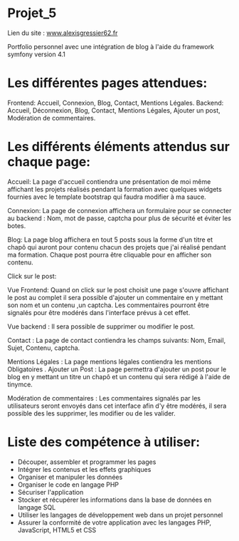 # Projet_5

Lien du site : www.alexisgressier62.fr

Portfolio personnel avec une intégration de blog à l'aide du framework  symfony version 4.1

# Les différentes pages attendues:

Frontend: Accueil, Connexion, Blog, Contact, Mentions Légales.
Backend: Accueil, Déconnexion, Blog, Contact, Mentions Légales, Ajouter un post, Modération de commentaires.

# Les différents éléments attendus sur chaque page:

Accueil: La page d'accueil contiendra une présentation de moi même affichant les projets réalisés pendant la formation avec quelques widgets fournies avec le template bootstrap qui faudra modifier à ma sauce.

Connexion: La page de connexion affichera un formulaire pour se connecter au backend : Nom, mot de passe, captcha pour plus de sécurité et éviter les botes.

Blog: La page blog affichera en tout 5 posts sous la forme d'un titre et chapô qui auront pour contenu chacun des projets que j'ai réalisé pendant ma formation. Chaque post pourra être cliquable pour en afficher son contenu.

Click sur le post:
	
Vue Frontend: Quand on click sur le post choisit une page s'ouvre affichant le post au complet il sera possible d'ajouter un commentaire en y mettant son nom et un contenu ,un captcha. Les commentaires pourront être signalés pour être modérés dans l'interface prévus à cet effet.

Vue backend : Il sera possible de supprimer ou modifier le post.

Contact : La page de contact contiendra les champs suivants: Nom, Email, Sujet, Contenu, captcha.

Mentions Légales : La page mentions légales contiendra les mentions Obligatoires .
Ajouter un Post : La page permettra d'ajouter un post pour le blog en y mettant un titre un chapô et un contenu qui sera rédigé à l'aide de tinymce.

Modération de commentaires : Les commentaires signalés par les utilisateurs seront envoyés dans cet interface afin d'y être modérés, il sera possible des les supprimer, les modifier ou de les valider.

# Liste des compétence à utiliser:
* Découper, assembler et programmer les pages
* Intégrer les contenus et les effets graphiques
* Organiser et manipuler les données
* Organiser le code en langage PHP
* Sécuriser l'application
* Stocker et récupérer les informations dans la base de données en langage SQL
* Utiliser les langages de développement web dans un projet personnel
* Assurer la conformité de votre application avec les langages PHP, JavaScript, HTML5 et CSS
